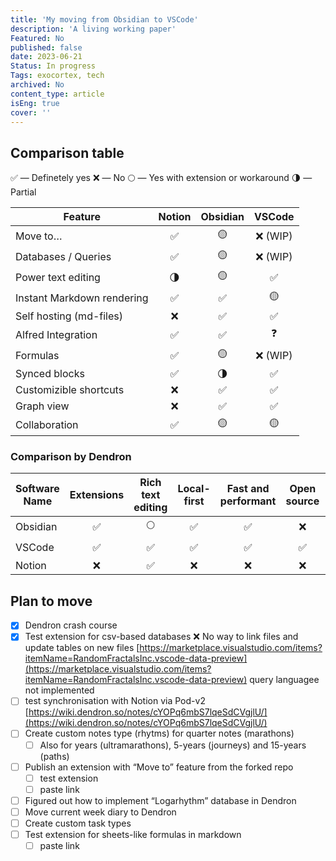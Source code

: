```yaml
---
title: 'My moving from Obsidian to VSCode'
description: 'A living working paper'
Featured: No
published: false
date: 2023-06-21
Status: In progress
Tags: exocortex, tech
archived: No
content_type: article
isEng: true
cover: ''
---
```

## Comparison table
✅ — Definetely yes
❌ — No
🌕 — Yes with extension or workaround
🌗 — Partial

| **Feature** | **Notion** | **Obsidian** | **VSCode** |
| --- |:---:|:---:|:---:|
| Move to… | ✅ | 🟡  | ❌ (WIP) |
| Databases / Queries | ✅ | 🟡  | ❌ (WIP) |
| Power text editing | 🌗 | 🟡  | ✅ |
| Instant Markdown rendering | ✅ | ✅ | 🟡  |
| Self hosting (md-files) | ❌ | ✅ | ✅ |
| Alfred Integration | ✅ | ✅ | ❓ |
| Formulas | ✅ | 🟡  | ❌ (WIP) |
| Synced blocks | ✅ | 🌗 | ✅ |
| Customizible shortcuts | ❌ | ✅ | ✅ |
| Graph view | ❌ | ✅ | ✅ |
| Collaboration | ✅ | 🟡  | 🟡  |

### Comparison by Dendron

| Software Name | Extensions | Rich text editing | Local-first | Fast and performant | Open source | Bi-directional links | Outlining | Flexible Hierarchy |
| --- |:---:|:---:|:---:|:---:|:---:|:---:|:---:|:---:|
| Obsidian | ✅ | 🌕 | ✅ | ✅ | ❌ | ✅ | 🌕 | ❌ |
| VSCode | ✅ | ✅ | ✅ | ✅ | ✅ | ✅ | ❓ | ✅ |
| Notion | ❌ | ✅ | ❌ | ❌ | ❌ | ✅ | ✅ | ✅ |

## Plan to move
- [x] Dendron crash course
- [x] Test extension for csv-based databases
    ❌ No way to link files and update tables on new files
    [https://marketplace.visualstudio.com/items?itemName=RandomFractalsInc.vscode-data-preview](https://marketplace.visualstudio.com/items?itemName=RandomFractalsInc.vscode-data-preview)
    query languagee not implemented
- [ ] test synchronisation with Notion via Pod-v2
    [https://wiki.dendron.so/notes/cYOPq6mbS7lqeSdCVgjlU/](https://wiki.dendron.so/notes/cYOPq6mbS7lqeSdCVgjlU/)
- [ ]  Create custom notes type (rhytms) for quarter notes (marathons)
    - [ ]  Also for years (ultramarathons), 5-years (journeys) and 15-years (paths)
- [ ]  Publish an extension with “Move to” feature from the forked repo
    - [ ]  test extension
    - [ ]  paste link
- [ ]  Figured out how to implement “Logarhythm” database in Dendron
- [ ]  Move current week diary to Dendron
- [ ]  Create custom task types
- [ ]  Test extension for sheets-like formulas in markdown
    - [ ]  paste link